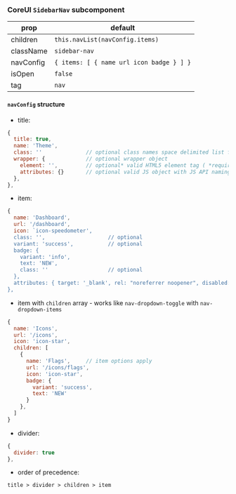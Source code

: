 ### CoreUI `SidebarNav` subcomponent


prop | default
--- | ---
children | `this.navList(navConfig.items)`
className | `sidebar-nav`
navConfig | `{ items: [ { name url icon badge } ] }`
isOpen | `false`
tag | `nav`

#### `navConfig` structure

- title:
````js
{
  title: true,
  name: 'Theme',
  class: ''              // optional class names space delimited list for title item ex: "text-center"
  wrapper: {             // optional wrapper object
    element: '',         // optional* valid HTML5 element tag ( *required when passing attributes)
    attributes: {}       // optional valid JS object with JS API naming ex: { className: "my-class", style: { fontFamily: "Verdana" }, id: "my-id"}
  },
},
````
- item:
````js
{
  name: 'Dashboard',
  url: '/dashboard',
  icon: `icon-speedometer',
  class: '',                    // optional
  variant: 'success',           // optional
  badge: {
    variant: 'info',
    text: 'NEW',
    class: ''                   // optional
  },
  attributes: { target: '_blank', rel: "noreferrer noopener", disabled: false, hidden: false }, // (v2.1.0 up) optional valid JS object with JS API naming
},
````
- item with `children` array - works like `nav-dropdown-toggle` with `nav-dropdown-items`
````js
{
  name: 'Icons',
  url: '/icons',
  icon: 'icon-star',
  children: [
    {
      name: 'Flags',     // item options apply
      url: '/icons/flags',
      icon: 'icon-star',
      badge: {
        variant: 'success',
        text: 'NEW'
      }
    },
  ]
}
````
- divider:
````js
{
  divider: true
},
````

- order of precedence:
````
title > divider > children > item
````

